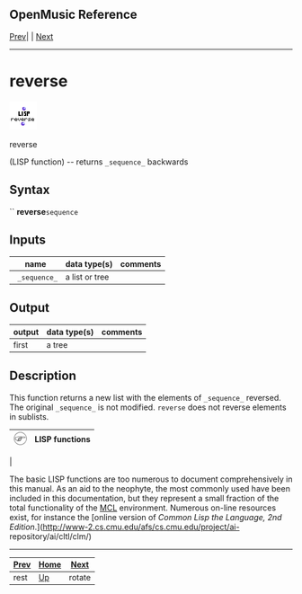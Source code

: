 OpenMusic Reference  
---  
[Prev](rest)| | [Next](rotate)  
  
* * *

# reverse

![](figures/functions/lisp/reverse.png)

  
  
reverse  
  
(LISP function) \-- returns `_sequence_` backwards  

## Syntax

`` **reverse**` sequence `

## Inputs

name| data type(s)| comments  
---|---|---  
` _sequence_`|  a list or tree|  
  
## Output

output| data type(s)| comments  
---|---|---  
first| a tree|  
  
## Description

This function returns a new list with the elements of `_sequence_` reversed.
The original `_sequence_` is not modified. `reverse` does not reverse elements
in sublists.

![Note](figures/images/note.gif)|  **LISP functions**  
---|---  
 |

The basic LISP functions are too numerous to document comprehensively in this
manual. As an aid to the neophyte, the most commonly used have been included
in this documentation, but they represent a small fraction of the total
functionality of the [MCL](glossary#MCL) environment. Numerous on-line
resources exist, for instance the [online version of _Common Lisp the
Language, 2nd Edition_.](http://www-2.cs.cmu.edu/afs/cs.cmu.edu/project/ai-
repository/ai/cltl/clm/)  
  
* * *

[Prev](rest)| [Home](index)| [Next](rotate)  
---|---|---  
rest| [Up](funcref.main)| rotate

